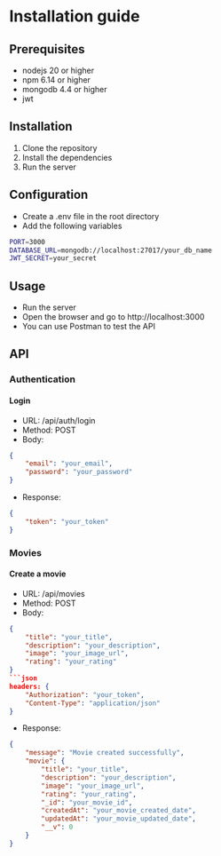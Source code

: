 # Installation guide
## Prerequisites
- nodejs 20 or higher
- npm 6.14 or higher
- mongodb 4.4 or higher
- jwt
## Installation
1. Clone the repository
2. Install the dependencies
3. Run the server
## Configuration
- Create a .env file in the root directory
- Add the following variables
```bash
PORT=3000
DATABASE_URL=mongodb://localhost:27017/your_db_name
JWT_SECRET=your_secret
```
## Usage
- Run the server
- Open the browser and go to http://localhost:3000
- You can use Postman to test the API
## API

### Authentication
#### Login
- URL: /api/auth/login
- Method: POST
- Body:
```json
{
    "email": "your_email",
    "password": "your_password"
}
```
- Response:
```json
{
    "token": "your_token"
}
```

### Movies
#### Create a movie
- URL: /api/movies
- Method: POST
- Body:
```json
{
    "title": "your_title",
    "description": "your_description",
    "image": "your_image_url",
    "rating": "your_rating"
}
```json
headers: {
    "Authorization": "your_token",
    "Content-Type": "application/json"
}
```

- Response:
```json
{
    "message": "Movie created successfully",
    "movie": {
        "title": "your_title",
        "description": "your_description",
        "image": "your_image_url",
        "rating": "your_rating",
        "_id": "your_movie_id",
        "createdAt": "your_movie_created_date",
        "updatedAt": "your_movie_updated_date",
        "__v": 0
    }
}
```